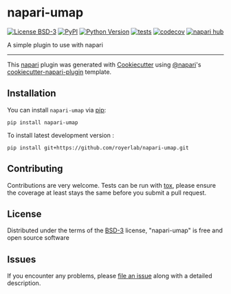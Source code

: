 # napari-umap

[![License BSD-3](https://img.shields.io/pypi/l/napari-umap.svg?color=green)](https://github.com/royerlab/napari-umap/raw/main/LICENSE)
[![PyPI](https://img.shields.io/pypi/v/napari-umap.svg?color=green)](https://pypi.org/project/napari-umap)
[![Python Version](https://img.shields.io/pypi/pyversions/napari-umap.svg?color=green)](https://python.org)
[![tests](https://github.com/royerlab/napari-umap/workflows/tests/badge.svg)](https://github.com/royerlab/napari-umap/actions)
[![codecov](https://codecov.io/gh/royerlab/napari-umap/branch/main/graph/badge.svg)](https://codecov.io/gh/royerlab/napari-umap)
[![napari hub](https://img.shields.io/endpoint?url=https://api.napari-hub.org/shields/napari-umap)](https://napari-hub.org/plugins/napari-umap)

A simple plugin to use with napari

----------------------------------

This [napari] plugin was generated with [Cookiecutter] using [@napari]'s [cookiecutter-napari-plugin] template.

<!--
Don't miss the full getting started guide to set up your new package:
https://github.com/napari/cookiecutter-napari-plugin#getting-started

and review the napari docs for plugin developers:
https://napari.org/stable/plugins/index.html
-->

## Installation

You can install `napari-umap` via [pip]:

    pip install napari-umap



To install latest development version :

    pip install git+https://github.com/royerlab/napari-umap.git


## Contributing

Contributions are very welcome. Tests can be run with [tox], please ensure
the coverage at least stays the same before you submit a pull request.

## License

Distributed under the terms of the [BSD-3] license,
"napari-umap" is free and open source software

## Issues

If you encounter any problems, please [file an issue] along with a detailed description.

[napari]: https://github.com/napari/napari
[Cookiecutter]: https://github.com/audreyr/cookiecutter
[@napari]: https://github.com/napari
[MIT]: http://opensource.org/licenses/MIT
[BSD-3]: http://opensource.org/licenses/BSD-3-Clause
[GNU GPL v3.0]: http://www.gnu.org/licenses/gpl-3.0.txt
[GNU LGPL v3.0]: http://www.gnu.org/licenses/lgpl-3.0.txt
[Apache Software License 2.0]: http://www.apache.org/licenses/LICENSE-2.0
[Mozilla Public License 2.0]: https://www.mozilla.org/media/MPL/2.0/index.txt
[cookiecutter-napari-plugin]: https://github.com/napari/cookiecutter-napari-plugin

[file an issue]: https://github.com/royerlab/napari-umap/issues

[napari]: https://github.com/napari/napari
[tox]: https://tox.readthedocs.io/en/latest/
[pip]: https://pypi.org/project/pip/
[PyPI]: https://pypi.org/
